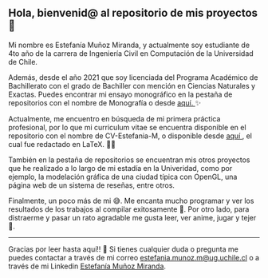 ## Hola, bienvenid@ al repositorio de mis proyectos 👋

Mi nombre es Estefanía Muñoz Miranda, y actualmente soy estudiante de 4to año de la carrera de Ingeniería Civil en Computación de la Universidad de Chile.

Además, desde el año 2021 que soy licenciada del Programa Académico de Bachillerato con el grado de Bachiller con mención en Ciencias Naturales y Exactas. Puedes encontrar mi 
ensayo monográfico en la pestaña de repositorios con el nombre de Monografía o desde <a href="https://github.com/Estefania-M/CV-Estefania-M/blob/main/2023.10.15_CV_Estefania_Munoz.pdf"> aquí. </a>✨

Actualmente, me encuentro en búsqueda de mi primera práctica profesional, por lo que mi curriculum vitae se encuentra disponible en el repositorio con el nombre 
de CV-Estefania-M, o disponible desde <a href="https://github.com/Estefania-M/CV-Estefania-M/blob/main/CV_Estefania_Munoz_M.pdf"> aquí </a>, el cual 
fue redactado en LaTeX. 👩‍💻

También en la pestaña de repositorios se encuentran mis otros proyectos que he realizado a lo largo de mi estadía en la Univeridad, como por ejemplo, la modelación gráfica de una ciudad típica con OpenGL, una página web de un sistema de reseñas, entre otros.

Finalmente, un poco más de mi 😅. Me encanta mucho programar y ver los resultados de los trabajos al compilar exitosamente 🎉. Por otro lado, para distraerme y pasar un rato agradable me gusta leer, ver anime, jugar y tejer 🧶.

<hr>

Gracias por leer hasta aquí!! 🤝 
Si tienes cualquier duda o pregunta me puedes contactar a través de mi correo estefania.munoz.m@ug.uchile.cl o a través de mi Linkedin <a href="https://www.linkedin.com/in/estefania-munoz-m/"> Estefanía Muñoz Miranda</a>.

